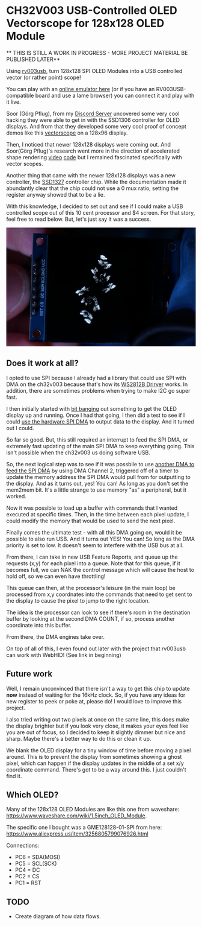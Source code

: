 # CH32V003 USB-Controlled OLED Vectorscope for 128x128 OLED Module

** THIS IS STILL A WORK IN PROGRESS - MORE PROJECT MATERIAL BE PUBLISHED LATER**

Using [rv003usb](https://github.com/cnlohr/rv003usb), turn 128x128 SPI OLED Modules into a USB controlled vector (or rather point) scope!

You can play with an [online emulator here](https://cnlohr.github.io/oledscope/) (or if you have an RV003USB-compatible board and use a lame browser) you can connect it and play with it live.

Soor (Görg Pflug), from my [Discord Server](https://discord.gg/CCeyWyZ) uncovered some very cool hacking they were able to get in with the SSD1306 controller for OLED displays.  And from that they developed some very cool proof of concept demos like this [vectorscope](https://www.youtube.com/shorts/4UzBADBHos4) on a 128x96 display.

Then, I noticed that newer 128x128 displays were coming out.  And Soor(Görg Pflug)'s research went more in the direction of accelerated shape rendering [video](https://www.youtube.com/watch?v=MwNGKHWkvP8) [code](https://github.com/GoergPflug/ssd1306-Hardware3D) but I remained fascinated specifically with vector scopes.

Another thing that came with the newer 128x128 displays was a new controller, the [SSD1327](https://cdn.sparkfun.com/assets/1/a/5/d/4/DS-15890-Zio_OLED.pdf) controller chip.  While the documentation made it abundantly clear that the chip could not use a 0 mux ratio, setting the register anyway showed that to be a lie.

With this knowledge, I decided to set out and see if I could make a USB controlled scope out of this 10 cent processor and $4 screen.  For that story, feel free to read below. But, let's just say it was a success.

![vector scope picture](https://github.com/cnlohr/oledscope/blob/master/docs/picture.jpg?raw=true)

## Does it work at all?

I opted to use SPI because I already had a library that could use SPI with DMA on the ch32v003 because that's how its [WS2812B Drirver](https://github.com/cnlohr/ch32v003fun/blob/master/extralibs/ws2812b_dma_spi_led_driver.h) works. In addition, there are sometimes problems when trying to make I2C go super fast.

I then initially started with [bit banging](https://github.com/cnlohr/oledscope128128/blob/master/earlierwork/basetest/basetest.c#L20) out something to get the OLED display up and running.  Once I had that going, I then did a test to see if I could [use the hardware SPI DMA](https://github.com/cnlohr/oledscope128128/blob/master/earlierwork/hwspitest/hwspitest.c#L172-L202) to output data to the display.  And it turned out I could.

So far so good. But, this still required an interrupt to feed the SPI DMA, or extremely fast updating of the main SPI DMA to keep everything going.  This isn't possible when the ch32v003 us doing software USB.

So, the next logical step was to see if it was possbile to use [another DMA to feed the SPI DMA](https://github.com/cnlohr/oledscope128128/blob/master/earlierwork/hwspidma/hwspidma.c#L284-L321) by using DMA Channel 2, triggered off of a timer to update the memory address the SPI DMA would pull from for outputting to the display. And as it turns out, yes! You can! As long as you don't set the mem2mem bit.  It's a little strange to use memory "as" a peripheral, but it worked.

Now it was possible to load up a buffer with commands that I wanted executed at specific times.  Then, in the time between each pixel update, I could modify the memory that would be used to send the next pixel.

Finally comes the ultimate test - with all this DMA going on, would it be possible to also run USB.  And it turns out YES! You can! So long as the DMA priority is set to low.  It doesn't seem to interfere with the USB bus at all.

From there, I can take in new USB Feature Reports, and queue up the requests (x,y) for each pixel into a queue.  Note that for this queue, if it becomes full, we can NAK the control message which will cause the host to hold off, so we can even have throttling!

This queue can then, at the processor's leisure (in the main loop) be processed from x,y coordnates into the commands that need to get sent to the display to cause the pixel to jump to the right location.

The idea is the processor can look to see if there's room in the destination buffer by looking at the second DMA COUNT, if so, process another coordinate into this buffer.

From there, the DMA engines take over.

On top of all of this, I even found out later with the project that rv003usb can work with WebHID!  (See link in beginning)

## Future work

Well, I remain unconvinced that there isn't a way to get this chip to update **now** instead of waiting for the 16kHz clock.  So, if you have any ideas for new register to peek or poke at, please do! I would love to improve this project.

I also tried writing out two pixels at once on the same line, this does make the display brighter but if you look very close, it makes your eyes feel like you are out of focus, so I decided to keep it slightly dimmer but nice and sharp.  Maybe there's a better way to do this or clean it up.

We blank the OLED display for a tiny window of time before moving a pixel around.  This is to prevent the display from sometimes showing a ghost pixel, which can happen if the display updates in the middle of a set x/y coordinate command.  There's got to be a way around this.  I just couldn't find it.

## Which OLED?

Many of the 128x128 OLED Modules are like this one from waveshare: https://www.waveshare.com/wiki/1.5inch_OLED_Module. 

The specific one I bought was a GME128128-01-SPI from here: https://www.aliexpress.us/item/3256805799076926.html

Connections: 
 * PC6 = SDA(MOSI)
 * PC5 = SCL(SCK)
 * PC4 = DC
 * PC2 = CS
 * PC1 = RST

## TODO

 * Create diagram of how data flows.



